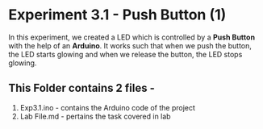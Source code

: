# Experiment 3.1 - Push Button (1)
In this experiment, we created a LED which is controlled by a **Push Button** with the help of an **Arduino**. It works such that when we push the button, the LED starts glowing and when we release the button, the LED stops glowing.

## This Folder contains 2 files -
1. Exp3.1.ino - contains the Arduino code of the project
2. Lab File.md - pertains the task covered in lab
